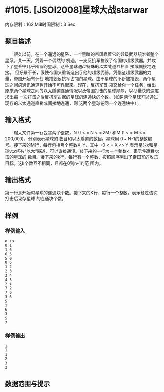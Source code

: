 # #1015. [JSOI2008]星球大战starwar

内存限制：162 MiB时间限制：3 Sec

## 题目描述

　　很久以前，在一个遥远的星系，一个黑暗的帝国靠着它的超级武器统治者整个星系。某一天，凭着一个偶然的
机遇，一支反抗军摧毁了帝国的超级武器，并攻下了星系中几乎所有的星球。这些星球通过特殊的以太隧道互相直
接或间接地连接。 但好景不长，很快帝国又重新造出了他的超级武器。凭借这超级武器的力量，帝国开始有计划
地摧毁反抗军占领的星球。由于星球的不断被摧毁，两个星球之间的通讯通道也开始不可靠起来。现在，反抗军首
领交给你一个任务：给出原来两个星球之间的以太隧道连通情况以及帝国打击的星球顺序，以尽量快的速度求出每
一次打击之后反抗军占据的星球的连通快的个数。（如果两个星球可以通过现存的以太通道直接或间接地连通，则
这两个星球在同一个连通块中）。

## 输入格式

　　输入文件第一行包含两个整数，N (1  < =  N  < =  2M) 和M (1  < =  M  < =  200,000)，分别表示星球的
数目和以太隧道的数目。星球用 0 ~ N-1的整数编号。接下来的M行，每行包括两个整数X, Y，其中（0 < = X <> 
Y 表示星球x和星球y之间有&ldquo;以太&rdquo;隧道，可以直接通讯。接下来的一行为一个整数k，表示将遭受攻击的星球的
数目。接下来的k行，每行有一个整数，按照顺序列出了帝国军的攻击目标。这k个数互不相同，且都在0到n-1的范
围内。

## 输出格式

第一行是开始时星球的连通块个数。接下来的K行，每行一个整数，表示经过该次打击后现存星球
的连通块个数。

## 样例

### 样例输入

    
    8 13
    0 1
    1 6
    6 5
    5 0
    0 6
    1 2
    2 3
    3 4
    4 5
    7 1
    7 2
    7 6
    3 6
    5
    1
    6
    3
    5
    7
    

### 样例输出

    
    1
    1
    1
    2
    3
    3
    

## 数据范围与提示
